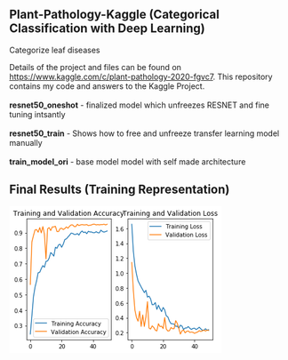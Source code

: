 ## Plant-Pathology-Kaggle (Categorical Classification with Deep Learning)
Categorize leaf diseases

Details of the project and files can be found on https://www.kaggle.com/c/plant-pathology-2020-fgvc7. This repository contains my code and answers to the Kaggle Project.<br/> <br/> **resnet50_oneshot** - finalized model which unfreezes RESNET and fine tuning intsantly <br/> <br/> **resnet50_train** - Shows how to free and unfreeze transfer learning model manually <br/> <br/> **train_model_ori** - base model model with self made architecture

## Final Results (Training Representation)

![Result Graph](https://github.com/nch1997/Plant-Pathology-Kaggle/blob/master/resnet50_oneshotnice.png)
